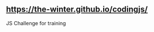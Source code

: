 https://the-winter.github.io/codingjs/
--------------------------------------

JS Challenge for training